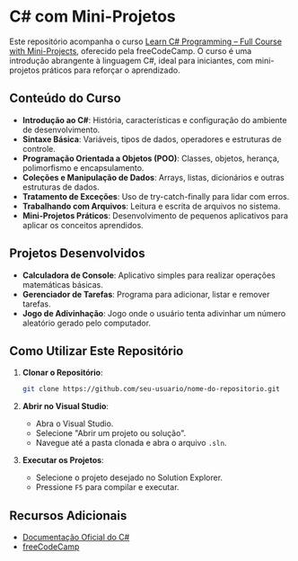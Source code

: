 # C# com Mini-Projetos

Este repositório acompanha o curso [Learn C# Programming – Full Course with Mini-Projects](https://www.youtube.com/watch?v=YrtFtdTTfv0), oferecido pela freeCodeCamp. O curso é uma introdução abrangente à linguagem C#, ideal para iniciantes, com mini-projetos práticos para reforçar o aprendizado.

## Conteúdo do Curso

* **Introdução ao C#**: História, características e configuração do ambiente de desenvolvimento.
* **Sintaxe Básica**: Variáveis, tipos de dados, operadores e estruturas de controle.
* **Programação Orientada a Objetos (POO)**: Classes, objetos, herança, polimorfismo e encapsulamento.
* **Coleções e Manipulação de Dados**: Arrays, listas, dicionários e outras estruturas de dados.
* **Tratamento de Exceções**: Uso de try-catch-finally para lidar com erros.
* **Trabalhando com Arquivos**: Leitura e escrita de arquivos no sistema.
* **Mini-Projetos Práticos**: Desenvolvimento de pequenos aplicativos para aplicar os conceitos aprendidos.

## Projetos Desenvolvidos

* **Calculadora de Console**: Aplicativo simples para realizar operações matemáticas básicas.
* **Gerenciador de Tarefas**: Programa para adicionar, listar e remover tarefas.
* **Jogo de Adivinhação**: Jogo onde o usuário tenta adivinhar um número aleatório gerado pelo computador.

## Como Utilizar Este Repositório

1. **Clonar o Repositório**:

   ```bash
   git clone https://github.com/seu-usuario/nome-do-repositorio.git
   ```

2. **Abrir no Visual Studio**:

   * Abra o Visual Studio.
   * Selecione "Abrir um projeto ou solução".
   * Navegue até a pasta clonada e abra o arquivo `.sln`.

3. **Executar os Projetos**:

   * Selecione o projeto desejado no Solution Explorer.
   * Pressione `F5` para compilar e executar.

## Recursos Adicionais

* [Documentação Oficial do C#](https://learn.microsoft.com/pt-br/dotnet/csharp/)
* [freeCodeCamp](https://www.freecodecamp.org/)
